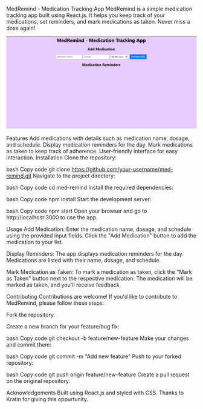 MedRemind - Medication Tracking App
MedRemind is a simple medication tracking app built using React.js. It helps you keep track of your medications, set reminders, and mark medications as taken. Never miss a dose again!

![MedRemind](image.png)

Features
Add medications with details such as medication name, dosage, and schedule.
Display medication reminders for the day.
Mark medications as taken to keep track of adherence.
User-friendly interface for easy interaction.
Installation
Clone the repository:

bash
Copy code
git clone https://github.com/your-username/med-remind.git
Navigate to the project directory:

bash
Copy code
cd med-remind
Install the required dependencies:

bash
Copy code
npm install
Start the development server:

bash
Copy code
npm start
Open your browser and go to http://localhost:3000 to use the app.

Usage
Add Medication: Enter the medication name, dosage, and schedule using the provided input fields. Click the "Add Medication" button to add the medication to your list.

Display Reminders: The app displays medication reminders for the day. Medications are listed with their name, dosage, and schedule.

Mark Medication as Taken: To mark a medication as taken, click the "Mark as Taken" button next to the respective medication. The medication will be marked as taken, and you'll receive feedback.

Contributing
Contributions are welcome! If you'd like to contribute to MedRemind, please follow these steps:

Fork the repository.

Create a new branch for your feature/bug fix:

bash
Copy code
git checkout -b feature/new-feature
Make your changes and commit them:

bash
Copy code
git commit -m "Add new feature"
Push to your forked repository:

bash
Copy code
git push origin feature/new-feature
Create a pull request on the original repository.

Acknowledgements
Built using React.js and styled with CSS.
Thanks to Kratin for giving this oppurtunity.
